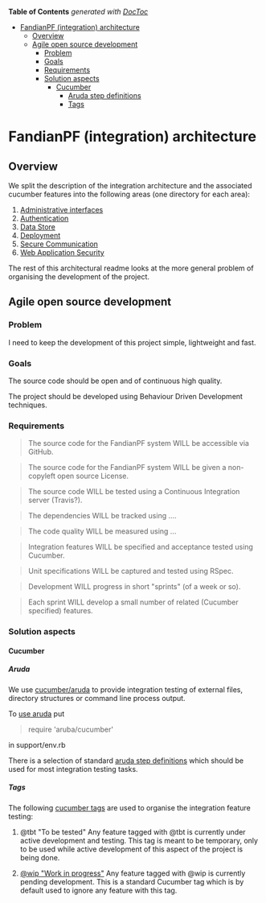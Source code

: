 **Table of Contents**  *generated with [DocToc](http://doctoc.herokuapp.com/)*

- [FandianPF (integration) architecture](#fandianpf-integration-architecture)
	- [Overview](#overview)
	- [Agile open source development](#agile-open-source-development)
		- [Problem](#problem)
		- [Goals](#goals)
		- [Requirements](#requirements)
		- [Solution aspects](#solution-aspects)
			- [Cucumber](#cucumber)
				- [Aruda step definitions](#aruda-step-definitions)
				- [Tags](#tags)

# FandianPF (integration) architecture

## Overview

We split the description of the integration architecture and the 
associated cucumber features into the following areas (one directory 
for each area):

 1. [Administrative interfaces](adminInterfaces)
 1. [Authentication](authentication)
 1. [Data Store](dataStore)
 1. [Deployment](deployment)
 1. [Secure Communication](secureCommunication)
 1. [Web Application Security](webAppSecurity)

The rest of this architectural readme looks at the more general problem 
of organising the development of the project.
 
## Agile open source development

### Problem

I need to keep the development of this project simple, lightweight and 
fast.

### Goals

The source code should be open and of continuous high quality.

The project should be developed using Behaviour Driven Development techniques.

### Requirements

> The source code for the FandianPF system WILL be accessible via GitHub.

> The source code for the FandianPF system WILL be given a non-copyleft 
> open source License.

> The source code WILL be tested using a Continuous Integration server 
> (Travis?).

> The dependencies WILL be tracked using ....

> The code quality WILL be measured using ...

> Integration features WILL be specified and acceptance tested using 
> Cucumber.

> Unit specifications WILL be captured and tested using RSpec.

> Development WILL progress in short "sprints" (of a week or so).

> Each sprint WILL develop a small number of related (Cucumber 
> specified) features.

### Solution aspects

#### Cucumber

##### Aruda 

We use [cucumber/aruda](https://github.com/cucumber/aruba) to provide 
integration testing of external files, directory structures or command 
line process output.

To [use aruda](https://github.com/cucumber/aruba#usage) put

 > require 'aruba/cucumber'

in support/env.rb

There is a selection of standard [aruda step 
definitions](https://github.com/cucumber/aruba/blob/master/lib/aruba/cucumber.rb) 
which should be used for most integration testing tasks.

##### Tags

The following [cucumber 
tags](https://github.com/cucumber/cucumber/wiki/Tags) are used to 
organise the integration feature testing:

 1. @tbt "To be tested" Any feature tagged with @tbt is currently under 
active development and testing. This tag is meant to be temporary, only 
to be used while active development of this aspect of the project is 
being done.  

 1. [@wip "Work in 
progress"](https://github.com/cucumber/cucumber/wiki/Tags#tag-limits-and-wip) 
Any feature tagged with @wip is currently pending development.  This is 
a standard Cucumber tag which is by default used to ignore any feature 
with this tag.

